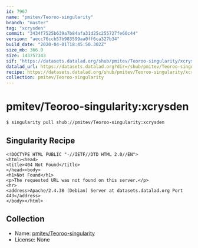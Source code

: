 ```yaml
---
id: 7967
name: "pmitev/Teoroo-singularity"
branch: "master"
tag: "xcrysden"
commit: "3434f7525b639a7b84afa31d25c255727fe60c44"
version: "aecc76ccb57b983599aa0ff6ca327b34"
build_date: "2020-04-01T18:45:50.302Z"
size_mb: 366.0
size: 143757343
sif: "https://datasets.datalad.org/shub/pmitev/Teoroo-singularity/xcrysden/2020-04-01-3434f752-aecc76cc/aecc76ccb57b983599aa0ff6ca327b34.sif"
datalad_url: https://datasets.datalad.org?dir=/shub/pmitev/Teoroo-singularity/xcrysden/2020-04-01-3434f752-aecc76cc/
recipe: https://datasets.datalad.org/shub/pmitev/Teoroo-singularity/xcrysden/2020-04-01-3434f752-aecc76cc/Singularity
collection: pmitev/Teoroo-singularity
---
```


# pmitev/Teoroo-singularity:xcrysden

```bash
$ singularity pull shub://pmitev/Teoroo-singularity:xcrysden
```

## Singularity Recipe

```singularity
<!DOCTYPE HTML PUBLIC "-//IETF//DTD HTML 2.0//EN">
<html><head>
<title>404 Not Found</title>
</head><body>
<h1>Not Found</h1>
<p>The requested URL was not found on this server.</p>
<hr>
<address>Apache/2.4.38 (Debian) Server at datasets.datalad.org Port 443</address>
</body></html>
```

## Collection

 - Name: [pmitev/Teoroo-singularity](https://github.com/pmitev/Teoroo-singularity)
 - License: None


